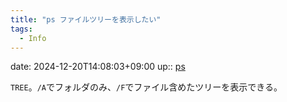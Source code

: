 ```yaml
---
title: "ps ファイルツリーを表示したい"
tags:
  - Info
---
```


date: 2024-12-20T14:08:03+09:00
up:: [ps](../Bar/App/PowerShell_and_Command-Line.md)

`TREE`。`/A`でフォルダのみ、`/F`でファイル含めたツリーを表示できる。